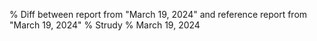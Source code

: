 % Diff between report from "March 19, 2024" and reference report from "March 19, 2024"
% Strudy
% March 19, 2024


